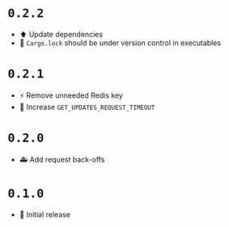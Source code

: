 # `0.2.2`

- ⬆️ Update dependencies
- 🔧 `Cargo.lock` should be under version control in executables

# `0.2.1`

- ⚡️ Remove unneeded Redis key
- 🐛 Increase `GET_UPDATES_REQUEST_TIMEOUT`

# `0.2.0`

- 🚑 Add request back-offs

# `0.1.0`

- 🔖 Initial release
